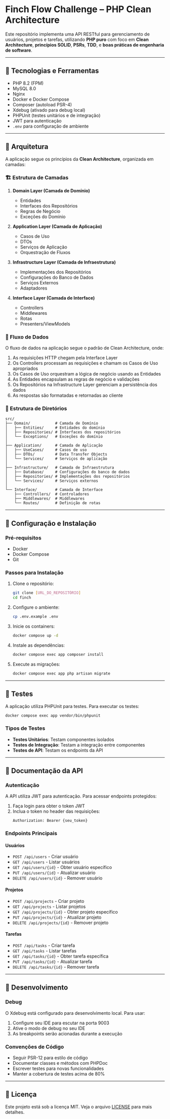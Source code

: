 # Finch Flow Challenge – PHP Clean Architecture

Este repositório implementa uma API RESTful para gerenciamento de usuários, projetos e tarefas, utilizando **PHP puro** com foco em **Clean Architecture**, **princípios SOLID**, **PSRs**, **TDD**, e **boas práticas de engenharia de software**.

---

## 🧱 Tecnologias e Ferramentas

- PHP 8.2 (FPM)
- MySQL 8.0
- Nginx
- Docker e Docker Compose
- Composer (autoload PSR-4)
- Xdebug (ativado para debug local)
- PHPUnit (testes unitários e de integração)
- JWT para autenticação
- `.env` para configuração de ambiente

---

## 📐 Arquitetura

A aplicação segue os princípios da **Clean Architecture**, organizada em camadas:

### 🏗️ Estrutura de Camadas

1. **Domain Layer (Camada de Domínio)**

   - Entidades
   - Interfaces dos Repositórios
   - Regras de Negócio
   - Exceções do Domínio

2. **Application Layer (Camada de Aplicação)**

   - Casos de Uso
   - DTOs
   - Serviços de Aplicação
   - Orquestração de Fluxos

3. **Infrastructure Layer (Camada de Infraestrutura)**

   - Implementações dos Repositórios
   - Configurações do Banco de Dados
   - Serviços Externos
   - Adaptadores

4. **Interface Layer (Camada de Interface)**
   - Controllers
   - Middlewares
   - Rotas
   - Presenters/ViewModels

### 🔄 Fluxo de Dados

O fluxo de dados na aplicação segue o padrão de Clean Architecture, onde:

1. As requisições HTTP chegam pela Interface Layer
2. Os Controllers processam as requisições e chamam os Casos de Uso apropriados
3. Os Casos de Uso orquestram a lógica de negócio usando as Entidades
4. As Entidades encapsulam as regras de negócio e validações
5. Os Repositórios na Infrastructure Layer gerenciam a persistência dos dados
6. As respostas são formatadas e retornadas ao cliente

### 📁 Estrutura de Diretórios

```
src/
├── Domain/           # Camada de Domínio
│   ├── Entities/     # Entidades do domínio
│   ├── Repositories/ # Interfaces dos repositórios
│   └── Exceptions/   # Exceções do domínio
│
├── Application/      # Camada de Aplicação
│   ├── UseCases/     # Casos de uso
│   ├── DTOs/         # Data Transfer Objects
│   └── Services/     # Serviços de aplicação
│
├── Infrastructure/   # Camada de Infraestrutura
│   ├── Database/     # Configurações do banco de dados
│   ├── Repositories/ # Implementações dos repositórios
│   └── Services/     # Serviços externos
│
└── Interface/        # Camada de Interface
    ├── Controllers/  # Controladores
    ├── Middlewares/  # Middlewares
    └── Routes/       # Definição de rotas
```

---

## 🚀 Configuração e Instalação

### Pré-requisitos

- Docker
- Docker Compose
- Git

### Passos para Instalação

1. Clone o repositório:

   ```bash
   git clone [URL_DO_REPOSITÓRIO]
   cd finch
   ```

2. Configure o ambiente:

   ```bash
   cp .env.example .env
   ```

3. Inicie os containers:

   ```bash
   docker compose up -d
   ```

4. Instale as dependências:

   ```bash
   docker compose exec app composer install
   ```

5. Execute as migrações:
   ```bash
   docker compose exec app php artisan migrate
   ```

---

## 🧪 Testes

A aplicação utiliza PHPUnit para testes. Para executar os testes:

```bash
docker compose exec app vendor/bin/phpunit
```

### Tipos de Testes

- **Testes Unitários**: Testam componentes isolados
- **Testes de Integração**: Testam a integração entre componentes
- **Testes de API**: Testam os endpoints da API

---

## 📝 Documentação da API

### Autenticação

A API utiliza JWT para autenticação. Para acessar endpoints protegidos:

1. Faça login para obter o token JWT
2. Inclua o token no header das requisições:
   ```
   Authorization: Bearer {seu_token}
   ```

### Endpoints Principais

#### Usuários

- `POST /api/users` - Criar usuário
- `GET /api/users` - Listar usuários
- `GET /api/users/{id}` - Obter usuário específico
- `PUT /api/users/{id}` - Atualizar usuário
- `DELETE /api/users/{id}` - Remover usuário

#### Projetos

- `POST /api/projects` - Criar projeto
- `GET /api/projects` - Listar projetos
- `GET /api/projects/{id}` - Obter projeto específico
- `PUT /api/projects/{id}` - Atualizar projeto
- `DELETE /api/projects/{id}` - Remover projeto

#### Tarefas

- `POST /api/tasks` - Criar tarefa
- `GET /api/tasks` - Listar tarefas
- `GET /api/tasks/{id}` - Obter tarefa específica
- `PUT /api/tasks/{id}` - Atualizar tarefa
- `DELETE /api/tasks/{id}` - Remover tarefa

---

## 🔧 Desenvolvimento

### Debug

O Xdebug está configurado para desenvolvimento local. Para usar:

1. Configure seu IDE para escutar na porta 9003
2. Ative o modo de debug no seu IDE
3. As breakpoints serão acionadas durante a execução

### Convenções de Código

- Seguir PSR-12 para estilo de código
- Documentar classes e métodos com PHPDoc
- Escrever testes para novas funcionalidades
- Manter a cobertura de testes acima de 80%

---

## 📄 Licença

Este projeto está sob a licença MIT. Veja o arquivo [LICENSE](LICENSE) para mais detalhes.
